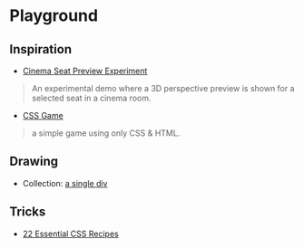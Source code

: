 # Playground

## Inspiration

- [Cinema Seat Preview Experiment](http://tympanus.net/codrops/2016/01/12/cinema-seat-preview-experiment/)
> An experimental demo where a 3D perspective preview is shown for a selected seat in a cinema room.

- [CSS Game](http://victordarras.fr/cssgame/)
> a simple game using only CSS & HTML.

## Drawing

- Collection: [a single div](http://a.singlediv.com/)

## Tricks

- [22 Essential CSS Recipes](http://ipestov.com/22-essential-css-recipes/)